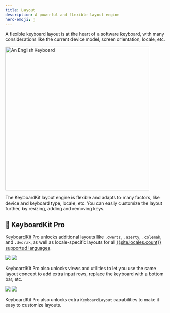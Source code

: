 ```yaml
---
title: Layout
description: A powerful and flexible layout engine
hero-emoji: 🔣
---
```



A flexible keyboard layout is at the heart of a software keyboard, with many considerations like the current device model, screen orientation, locale, etc.

<img width="450" alt="An English Keyboard" src="{{page.assets}}keyboardview-english.jpg" />

The KeyboardKit layout engine is flexible and adapts to many factors, like device and keyboard type, locale, etc. You can easily customize the layout further, by resizing, adding and removing keys.


## 👑 KeyboardKit Pro

[KeyboardKit Pro][Pro] unlocks additional layouts like `.qwertz`, `.azerty`, `.colemak`, and `.dvorak`, as well as locale-specific layouts for all [{{site.locales.count}} supported languages](/locales).

<div class="grid col2">
    <span><img src="{{page.assets}}keyboardview-dvorak.jpg" /></span>
    <span><img src="{{page.assets}}keyboardview-greek.jpg" /></span>
</div>

KeyboardKit Pro also unlocks views and utilities to let you use the same layout concept to add extra input rows, replace the keyboard with a bottom bar, etc.

<div class="grid col2">
    <span><img src="{{page.assets}}keyboard-inputtoolbar.jpg" /></span>
    <span><img src="{{page.assets}}keyboard-bottomrow.jpg" /></span>
</div>

KeyboardKit Pro also unlocks extra ``KeyboardLayout`` capabilities to make it easy to customize layouts.


[Pro]: /pro   
